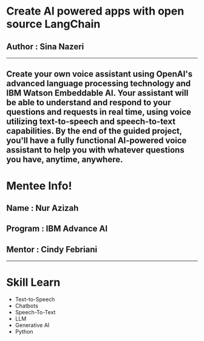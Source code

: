 # Create AI powered apps with open source LangChain
## Author : Sina Nazeri 
--------------------------------

Create your own voice assistant using OpenAI's advanced language processing technology and IBM Watson Embeddable AI. Your assistant will be able to understand and respond to your questions and requests in real time, using voice utilizing text-to-speech and speech-to-text capabilities. By the end of the guided project, you'll have a fully functional AI-powered voice assistant to help you with whatever questions you have, anytime, anywhere.
-------------------------------
# Mentee Info!
## Name : Nur Azizah
## Program : IBM Advance AI
## Mentor : Cindy Febriani

-------------------------------
# Skill Learn 
- Text-to-Speech
- Chatbots 
- Speech-To-Text 
- LLM 
- Generative AI 
- Python

